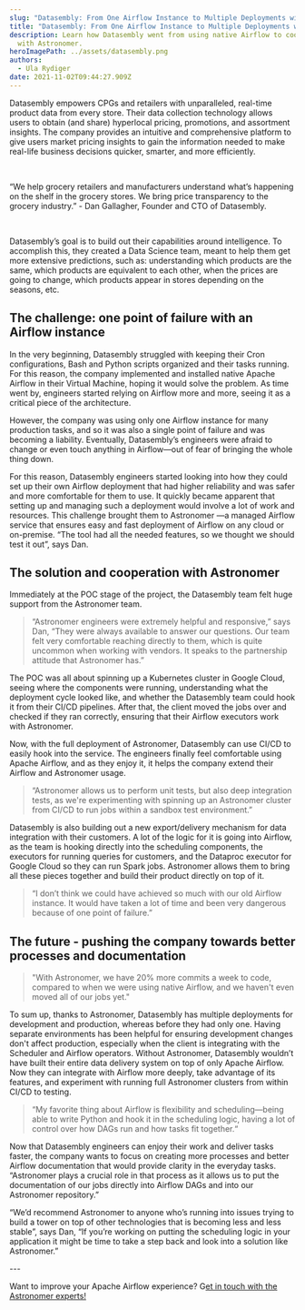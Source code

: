 ```yaml
---
slug: "Datasembly: From One Airflow Instance to Multiple Deployments with Astronomer"
title: "Datasembly: From One Airflow Instance to Multiple Deployments with Astronomer"
description: Learn how Datasembly went from using native Airflow to cooperating
  with Astronomer.
heroImagePath: ../assets/datasembly.png
authors:
  - Ula Rydiger
date: 2021-11-02T09:44:27.909Z
---
```



Datasembly empowers CPGs and retailers with unparalleled, real-time product data from every store. Their data collection technology allows users to obtain (and share) hyperlocal pricing, promotions, and assortment insights. The company provides an intuitive and comprehensive platform to give users market pricing insights to gain the information needed to make real-life business decisions quicker, smarter, and more efficiently.

 

“We help grocery retailers and manufacturers understand what’s happening on the shelf in the grocery stores. We bring price transparency to the grocery industry.” - Dan Gallagher, Founder and CTO of Datasembly.

 

Datasembly’s goal is to build out their capabilities around intelligence. To accomplish this, they created a Data Science team, meant to help them get more extensive predictions, such as: understanding which products are the same, which products are equivalent to each other, when the prices are going to change, which products appear in stores depending on the seasons, etc. 

## The challenge: one point of failure with an Airflow instance



In the very beginning, Datasembly struggled with keeping their Cron configurations, Bash and Python scripts organized and their tasks running. For this reason, the company implemented and installed native Apache Airflow in their Virtual Machine, hoping it would solve the problem. As time went by, engineers started relying on Airflow more and more, seeing it as a critical piece of the architecture. 



However, the company was using only one Airflow instance for many production tasks, and so it was also a single point of failure and was becoming a liability. Eventually, Datasembly’s engineers were afraid to change or even touch anything in Airflow—out of fear of bringing the whole thing down. 



For this reason, Datasembly engineers started looking into how they could set up their own Airflow deployment that had higher reliability and was safer and more comfortable for them to use. It quickly became apparent that setting up and managing such a deployment would involve a lot of work and resources. This challenge brought them to Astronomer —a managed Airflow service that ensures easy and fast deployment of Airflow on any cloud or on-premise. “The tool had all the needed features, so we thought we should test it out”, says Dan.



## The solution and cooperation with Astronomer



Immediately at the POC stage of the project, the Datasembly team felt huge support from the Astronomer team. 



> “Astronomer engineers were extremely helpful and responsive,” says Dan, “They were always available to answer our questions. Our team felt very comfortable reaching directly to them, which is quite uncommon when working with vendors. It speaks to the partnership attitude that Astronomer has.”



The POC was all about spinning up a Kubernetes cluster in Google Cloud, seeing where the components were running, understanding what the deployment cycle looked like, and whether the Datasembly team could hook it from their CI/CD pipelines. After that, the client moved the jobs over and checked if they ran correctly, ensuring that their Airflow executors work with Astronomer.



Now, with the full deployment of Astronomer, Datasembly can use CI/CD to easily hook into the service. The engineers finally feel comfortable using Apache Airflow, and as they enjoy it, it helps the company extend their Airflow and Astronomer usage. 



> “Astronomer allows us to perform unit tests, but also deep integration tests, as we're experimenting with spinning up an Astronomer cluster from CI/CD to run jobs within a sandbox test environment.”



Datasembly is also building out a new export/delivery mechanism for data integration with their customers. A lot of the logic for it is going into Airflow, as the team is hooking directly into the scheduling components, the executors for running queries for customers, and the Dataproc executor for Google Cloud so they can run Spark jobs. Astronomer allows them to bring all these pieces together and build their product directly on top of it.

> “I don’t think we could have achieved so much with our old Airflow instance. It would have taken a lot of time and been very dangerous because of one point of failure.”



## The future - pushing the company towards better processes and documentation



> "With Astronomer, we have 20% more commits a week to code, compared to when we were using native Airflow, and we haven't even moved all of our jobs yet."



To sum up, thanks to Astronomer, Datasembly has multiple deployments for development and production, whereas before they had only one. Having separate environments has been helpful for ensuring development changes don't affect production, especially when the client is integrating with the Scheduler and Airflow operators. Without Astronomer, Datasembly wouldn’t have built their entire data delivery system on top of only Apache Airflow. Now they can integrate with Airflow more deeply, take advantage of its features, and experiment with running full Astronomer clusters from within CI/CD to testing. 

> “My favorite thing about Airflow is flexibility and scheduling—being able to write Python and hook it in the scheduling logic, having a lot of control over how DAGs run and how tasks fit together.“ 

Now that Datasembly engineers can enjoy their work and deliver tasks faster, the company wants to focus on creating more processes and better Airflow documentation that would provide clarity in the everyday tasks. “Astronomer plays a crucial role in that process as it allows us to put the documentation of our jobs directly into Airflow DAGs and into our Astronomer repository.”

“We’d recommend Astronomer to anyone who’s running into issues trying to build a tower on top of other technologies that is becoming less and less stable”, says Dan, “If you’re working on putting the scheduling logic in your application it might be time to take a step back and look into a solution like Astronomer.”

\---

Want to improve your Apache Airflow experience? G[et in touch with the Astronomer experts!](https://www.astronomer.io/get-astronomer)